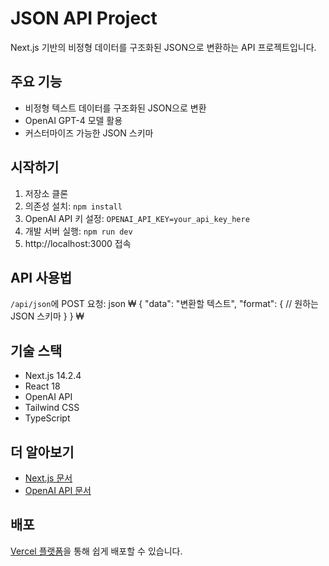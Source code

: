 # JSON API Project

Next.js 기반의 비정형 데이터를 구조화된 JSON으로 변환하는 API 프로젝트입니다.

## 주요 기능

- 비정형 텍스트 데이터를 구조화된 JSON으로 변환
- OpenAI GPT-4 모델 활용
- 커스터마이즈 가능한 JSON 스키마

## 시작하기

1. 저장소 클론
2. 의존성 설치: `npm install`
3. OpenAI API 키 설정: `OPENAI_API_KEY=your_api_key_here`
4. 개발 서버 실행: `npm run dev`
5. http://localhost:3000 접속

## API 사용법

`/api/json`에 POST 요청:
json
₩
{
"data": "변환할 텍스트",
"format": {
// 원하는 JSON 스키마
}
}
₩
## 기술 스택

- Next.js 14.2.4
- React 18
- OpenAI API
- Tailwind CSS
- TypeScript

## 더 알아보기

- [Next.js 문서](https://nextjs.org/docs)
- [OpenAI API 문서](https://platform.openai.com/docs/api-reference)

## 배포

[Vercel 플랫폼](https://vercel.com/new)을 통해 쉽게 배포할 수 있습니다.